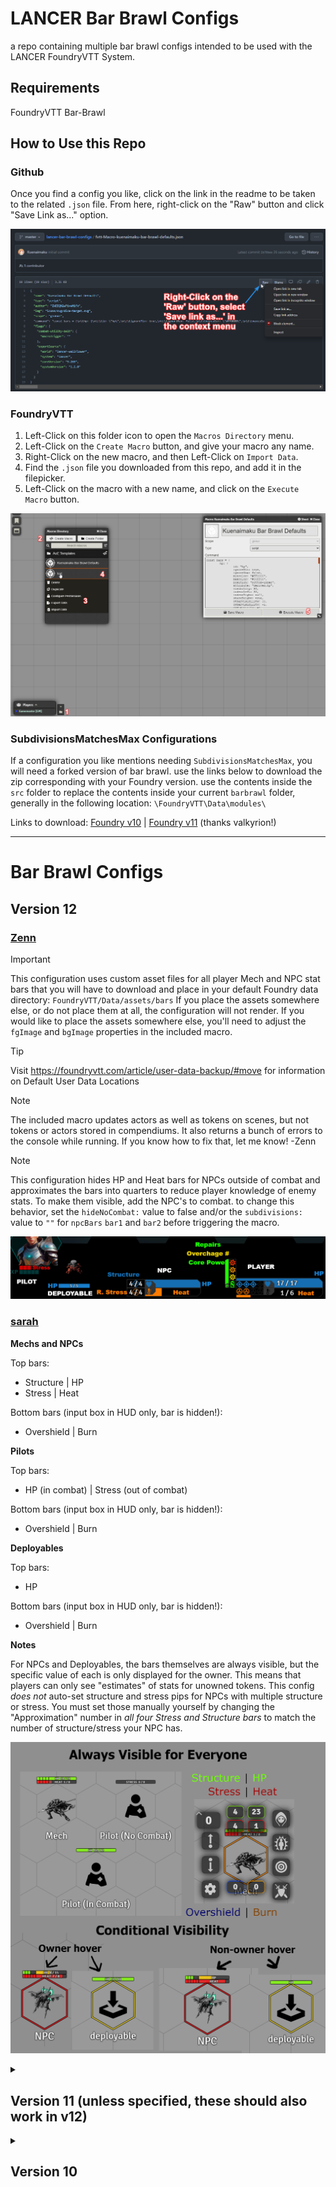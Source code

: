 # LANCER Bar Brawl Configs
a repo containing multiple bar brawl configs intended to be used with the LANCER FoundryVTT System.

## Requirements

FoundryVTT
Bar-Brawl

## How to Use this Repo

### Github

Once you find a config you like, click on the link in the readme to be taken to the related `.json` file. From here, right-click on the "Raw" button and click "Save Link as..." option.

![github-directions](github-directions.png)


### FoundryVTT

1. Left-Click on this folder icon to open the `Macros Directory` menu.
2. Left-Click on the `Create Macro` button, and give your macro any name.
3. Right-Click on the new macro, and then Left-Click on `Import Data`.
4. Find the `.json` file you downloaded from this repo, and add it in the filepicker.
5. Left-Click on the macro with a new name, and click on the `Execute Macro` button.

![foundry-directions](foundry-directions.png)


### SubdivisionsMatchesMax Configurations

If a configuration you like mentions needing `SubdivisionsMatchesMax`, you will need a forked version of bar brawl. use the links below to download the zip corresponding with your Foundry version. use the contents inside the `src` folder to replace the contents inside your current `barbrawl` folder, generally in the following location: `\FoundryVTT\Data\modules\`

Links to download: [Foundry v10](https://github.com/Kuenaimaku/lancer-bar-brawl-configs/blob/master/barbrawl-v1.7.8.zip) | [Foundry v11](https://gitlab.com/msprijatelj/foundryvtt-bar-brawl/-/archive/v1.8.5-2-v11-extended/foundryvtt-bar-brawl-v1.8.5-2-v11-extended.zip) (thanks valkyrion!)  
___
# Bar Brawl Configs

## Version 12

### [Zenn](v11/BB_Zenn_v11)
> [!IMPORTANT]
> This configuration uses custom asset files for all player Mech and NPC stat bars that you will have to download and place in your default Foundry data directory:
> ``FoundryVTT/Data/assets/bars`` If you place the assets somewhere else, or do not place them at all, the configuration will not render.
> If you would like to place the assets somewhere else, you'll need to adjust the ``fgImage`` and ``bgImage`` properties in the included macro.

> [!TIP]
> Visit https://foundryvtt.com/article/user-data-backup/#move for information on Default User Data Locations

> [!NOTE]
> The included macro updates actors as well as tokens on scenes, but not tokens or actors stored in compendiums.
> It also returns a bunch of errors to the console while running.  If you know how to fix that, let me know! -Zenn

> [!NOTE]
> This configuration hides HP and Heat bars for NPCs outside of combat and approximates the bars into quarters to reduce player knowledge of enemy stats. To make them visible, add the NPC's to combat.
> to change this behavior, set the ``hideNoCombat:`` value to false and/or the ``subdivisions:`` value to ``""`` for ``npcBars`` ``bar1`` and ``bar2`` before triggering the macro.

![Zenn-BB-config-example](v11/BB_Zenn_v11/Zenn-BB-config-example.png)

### [sarah](v12/BB_sarah_v12.js)
**Mechs and NPCs**

Top bars:
- Structure | HP
- Stress | Heat

Bottom bars (input box in HUD only, bar is hidden!):
- Overshield | Burn

**Pilots**

Top bars:
- HP (in combat) | Stress (out of combat)

Bottom bars (input box in HUD only, bar is hidden!):
- Overshield | Burn

**Deployables**

Top bars:
- HP

Bottom bars (input box in HUD only, bar is hidden!):
- Overshield | Burn

**Notes**

For NPCs and Deployables, the bars themselves are always visible, but the specific value of each is only displayed for the owner. This means that players can only see "estimates" of stats for unowned tokens. This config *does not* auto-set structure and stress pips for NPCs with multiple structure or stress. You must set those manually yourself by changing the "Approximation" number in *all four Stress and Structure bars* to match the number of structure/stress your NPC has.

![sarah-Bar-Brawl-Config-Example](v12/sarah-bar-brawl-defaults.png)

<details markdown="1">
  <summary>
    <h2>Version 11 (unless specified, these should also work in v12)</h2>
  </summary>

### [Kuenaimaku](v11/BB_kuenaimaku_v11.js)

![Kuenaimaku-Bar-Brawl-Config-Example](v10/kuenaimaku-bar-brawl-defaults.png)

### [Bolts](v11/BB_Bolts_v11.js)
Top bars:
- Overshield
- Burn

Bottom bars:
- Heat
- HP

![Bolts-Bar-Brawl-Config-Example](v10/Bolts-bar-brawl-defaults.png)

### [Valkyrion](v11/BB_valkyrion_v11.js)  
Notes:
* **Requires `SubdivisionsMatchesMax`**

Top bars:
- Overshield
- Burn

Bottom bars:
- Structure|HP
- Stress|Heat

![Valkyrion-Bar-Brawl-Config-Example](v10/Valkyrion-bar-brawl-defaults.png)

### [dodgepong](v11/BB_dodgepong_v11.js)
Notes:
* **Requires `SubdivisionsMatchesMax`**
* Requires the "Defaults per type" setting enabled in Bar Brawl
* Sets NPC bars to "owner-only" visibility and Mech/Pilot bars to "always visible for everyone"



**Mechs & NPCs**

Top bars:
- Overshield
- Burn

Bottom bars:
- Structure|HP
- Stress|Heat

**Pilots**

Top bar:
- Overshield

Bottom bar:
- HP

**Deployables**

Top bars:
- Overshield
- Burn

Bottom bars:
- HP
- Heat

![dodgepong-Bar-Brawl-Config-Example](v10/dodgepong-bar-brawl-defaults.png)

### [Zenn](v11/BB_Zenn_v11)
> [!IMPORTANT]
> This configuration uses custom asset files for all player Mech and NPC stat bars that you will have to download and place in your default Foundry data directory:
> ``FoundryVTT/Data/assets/bars`` If you place the assets somewhere else, or do not place them at all, the configuration will not render.
> If you would like to place the assets somewhere else, you'll need to adjust the ``fgImage`` and ``bgImage`` properties in the included macro.

> [!TIP]
> Visit https://foundryvtt.com/article/user-data-backup/#move for information on Default User Data Locations

> [!NOTE]
> The included macro updates actors as well as tokens on scenes, but not tokens or actors stored in compendiums.
> It also returns a bunch of errors to the console while running.  If you know how to fix that, let me know! -Zenn

> [!NOTE]
> This configuration hides HP and Heat bars for NPCs outside of combat and approximates the bars into quarters to reduce player knowledge of enemy stats. To make them visible, add the NPC's to combat.
> to change this behavior, set the ``hideNoCombat:`` value to false and/or the ``subdivisions:`` value to ``""`` for ``npcBars`` ``bar1`` and ``bar2`` before triggering the macro.

![Zenn-BB-config-example](v11/BB_Zenn_v11/Zenn-BB-config-example.png)

</details>
<details markdown="1">
  <summary>
    <h2>Version 10</h2>
  </summary>

### [Kuenaimaku](v10/fvtt-Macro-kuenaimaku-bar-brawl-defaults.json)

![Kuenaimaku-Bar-Brawl-Config-Example](v10/kuenaimaku-bar-brawl-defaults.png)

### [Bolts](v10/fvtt-Macro-Bolts-bar-brawl-setup.json)
Top bars:
- Overshield
- Burn

Bottom bars:
- Heat
- HP

![Bolts-Bar-Brawl-Config-Example](v10/Bolts-bar-brawl-defaults.png)

### [Valkyrion](v10/fvtt-Macro-Valkyrion-bar-brawl-setup-Kuen-pips.json)  
Notes:
* **Requires `SubdivisionsMatchesMax`**

Top bars:
- Overshield
- Burn

Bottom bars:
- Structure|HP
- Stress|Heat

![Valkyrion-Bar-Brawl-Config-Example](v10/Valkyrion-bar-brawl-defaults.png)

### [dodgepong](v10/fvtt-Macro-bar-brawl-setup-pips-[dodgepong].json)
Notes:
* **Requires `SubdivisionsMatchesMax`**
* Requires the "Defaults per type" setting enabled in Bar Brawl
* Sets NPC bars to "owner-only" visibility and Mech/Pilot bars to "always visible for everyone"



**Mechs & NPCs**

Top bars:
- Overshield
- Burn

Bottom bars:
- Structure|HP
- Stress|Heat

**Pilots**

Top bar:
- Overshield

Bottom bar:
- HP

**Deployables**

Top bars:
- Overshield
- Burn

Bottom bars:
- HP
- Heat

![dodgepong-Bar-Brawl-Config-Example](v10/dodgepong-bar-brawl-defaults.png)

</details>
